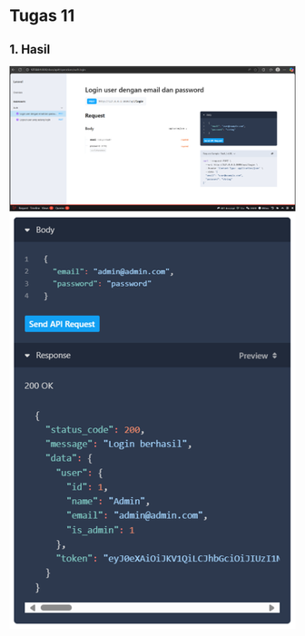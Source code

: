 # Tugas 11

## 1. Hasil
![alt text](screenshot/Tugas11/login.png)
![alt text](screenshot/Tugas11/hasil.png)

